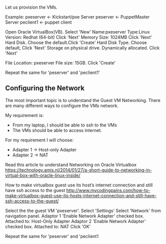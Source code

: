 

Let us provision the VMs.

Example:
pxeserver <- Kickstart/pxe Server
peserver <- PuppetMaster Server
peclient1 <- puppet client


Open Oracle VirtualBox(VB). Select 'New'
    Name:pxeserver
    Type:Linux
    Version: Redhat (64-bit)
Click 'Next'
    Memory Size: 1024MB
Click 'Next'
Hard Disk. Choose the default.Click 'Create'
Hard Disk Type. Choose default, Click 'Next'
Storage on physical drive. Dynamically allocated. Click 'Next'

File Location: pxeserver
File size: 15GB. Click 'Create'

Repeat the same for 'peserver' and 'peclient1'


## Configuring the Network

The most important topic is to understand the Guest VM Networking. There are many different ways to configure the VMs network.

My requirement is:

- From my laptop, I should be able to ssh to the VMs
- The VMs should be able to access internet.

For my requirement I will choose:
- Adapter 1 -> Host-only Adapter
- Adapter 2 -> NAT

Read this article to understand Networking on Oracle Virtualbox
https://technology.amis.nl/2014/01/27/a-short-guide-to-networking-in-virtual-box-with-oracle-linux-inside/

How to make virtualbox guest use its host’s internet connection and still have ssh access to the guest 
http://www.mycodingpains.com/how-to-make-virtualbox-guest-use-its-hosts-internet-connection-and-still-have-ssh-access-to-the-guest/

Select the the guest VM 'pxeserver'. Select 'Settings'
Select 'Network' from navigation panel.
Adaptor 1
'Enable Network Adapter' checked box. Attached to: Host-Only Adapter
Adaptor 2
'Enable Network Adapter' checked box. Attached to: NAT
Click 'OK'

Repeat the same for 'peserver' and 'peclient1





